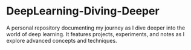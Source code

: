 # DeepLearning-Diving-Deeper
A personal repository documenting my journey as I dive deeper into the world of deep learning. It features projects, experiments, and notes as I explore advanced concepts and techniques.
